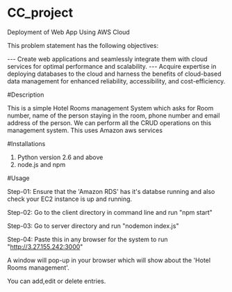 # CC_project
Deployment of Web App Using AWS Cloud

This problem statement has the following objectives:

--- Create web applications and seamlessly integrate them with cloud services for optimal performance and scalability.
--- Acquire expertise in deploying databases to the cloud and harness the benefits of cloud-based data management for enhanced reliability, accessibility, and cost-efficiency.

#Description

This is a simple Hotel Rooms management System which asks for Room number, name of the person staying in the room, phone number and email address of the person.
We can perform all the CRUD operations on this management system.
This uses Amazon aws services

#Installations
1) Python version 2.6 and above
2) node.js and npm

#Usage

Step-01: Ensure that the 'Amazon RDS' has it's databse running and also check your EC2 instance is up and running.

Step-02: Go to the client directory in command line and run "npm start"

Step-03: Go to server directory and run "nodemon index.js"

Step-04: Paste this in any browser for the system to run "http://3.27.155.242:3000"

A window will pop-up in your browser which will show about the 'Hotel Rooms management'.

You can add,edit or delete entries.
